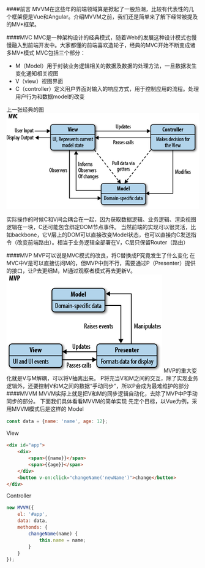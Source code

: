 ####前言
MVVM在这些年的前端领域算是掀起了一股热潮，比较有代表性的几个框架便是Vue和Angular。介绍MVVM之前，我们还是简单来了解下经常被提及的MV*框架。

####MVC
MVC是一种架构设计的经典模式，随着Web的发展这种设计模式也慢慢融入到前端开发中。大家都懂的前端喜欢造轮子，经典的MVC开始不断变成诸多MV*模式
MVC包括三个部分：
* M（Model）用于封装业务逻辑相关的数据及数据的处理方法，一旦数据发生变化通知相关视图
* V（view）视图界面
* C（controller）定义用户界面对输入的响应方式，用于控制应用的流程。处理用户行为和数据model的改变

上一张经典的图
![](/assets/javascriptMVC.png)

实际操作的时候C和V间会耦合在一起，因为获取数据逻辑、业务逻辑、渲染视图逻辑在一块，C还可能包含绑定DOM节点事件。
当然前端的实现可以很灵活，比如backbone，它V层上的DOM可以直接改变Model状态，也可以直接向C发送指令（改变前端路由）。相当于业务逻辑全部署在V，C层只保留Router（路由）

####MVP
MVP可以说是MVC模式的改良，将C替换成P究竟发生了什么变化
在MVC中V是可以直接访问M的，但MVP中则不行，需要通过P（Presenter）提供的接口，让P去更细M，M通过观察者模式再去更新V。
![](/assets/mvp.png)
MVP的重大变化就是V与M解耦，可以将V抽离出来。
P将充当V和M之间的交互，除了实现业务逻辑外，还要控制V和M之间的数据“手动同步”，所以P会成为最难维护的部分
####MVVM
MVVM实际上就是把V和M的同步逻辑自动化，去除了MVP中P手动同步的部分。
下面我们具体看看MVVM的简单实现
先定个目标，以Vue为例，采用MVVM模式后是这样的
Model
```js
const data = {name: 'name', age: 12};
```
View
```html
<div id="app">
    <div>
        <span>{{name}}</span>
        <span>{{age}}</span>
    </div>
    <button v-on:click="changeName('newName')">change</button>
</div>

```
Controller
```js
new MVVM({
    el: '#app',
    data: data,
    methonds: {
        changeName(name) {
            this.name = name;
        }
    }
});
```



